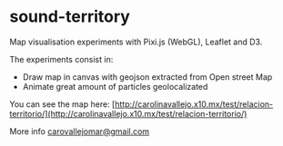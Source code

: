 # sound-territory
Map visualisation experiments with Pixi.js (WebGL), Leaflet and D3.

The experiments consist in:

* Draw map in canvas with geojson extracted from Open street Map
* Animate great amount of particles geolocalizated

You can see the map here: [http://carolinavallejo.x10.mx/test/relacion-territorio/](http://carolinavallejo.x10.mx/test/relacion-territorio/)

More info [carovallejomar@gmail.com](http://mailto:carovallejomar@gmail.com)
